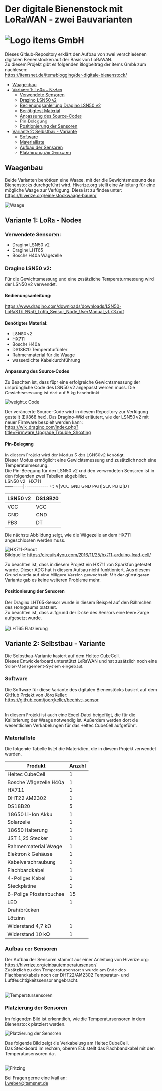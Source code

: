 # Der digitale Bienenstock mit LoRaWAN - zwei Bauvarianten <br><br> ![Logo items GmbH](https://itemsnet.de/wp-content/uploads/2019/11/itemsLogo.png)
Dieses Github-Repository erklärt den Aufbau von zwei verschiedenen digitalen Bienenstocken auf der Basis von LoRaWAN.<br>
Zu diesem Projekt gibt es folgenden Blogbeitrag der items Gmbh zum nachlesen:<br>
https://itemsnet.de/itemsblogging/der-digitale-bienenstock/ <br>

- [Waagenbau](#waagenbau)<br>
- [Variante 1: LoRa - Nodes](#variante-1-lora---nodes)<br>
  - [Verwendete Sensoren](#verwendete-sensoren)<br>
  - [Dragino LSN50 v2](#dragino-lsn50-v2)<br>
  - [Bedienungsanleitung Dragino LSN50 v2](#bedienungsanleitung)<br>
  - [Benötigtest Material](#benötigtes-material)<br>
  - [Anpassung des Source-Codes](#anpassung-des-source-codes)<br>
  - [Pin-Belegung](#pin-belegung)<br>
  - [Positionierung der Sensoren](#positionierung-der-sensoren)<br>
- [Variante 2: Selbstbau - Variante](#variante-2-selbstbau---variante)
  - [Software](#software)<br>
  - [Materialliste](#materialliste)<br>
  - [Aufbau der Sensoren](#aufbau-der-sensoren)<br>
  - [Platzierung der Sensoren](#platzierung-der-sensoren)<br> 

## Waagenbau
Beide Varianten benötigen eine Waage, mit der die Gewichtsmessung des Bienenstocks durchgeführt wird.
Hiverize.org stellt eine Anleitung für eine mögliche Waage zur Verfügung.
Diese ist zu finden unter:
https://hiverize.org/eine-stockwaage-bauen/

![Waage](https://github.com/items-gmbh/digitaler-Bienenstock/blob/main/Abbildungen/Waage.jpg)

## Variante 1: LoRa - Nodes

### Verwendete Sensoren:
* Dragino LSN50 v2
* Dragino LHT65
* Bosche H40a Wägezelle

### Dragino LSN50 v2:
Für die Gewichtsmessung und eine zusätzliche Temperaturmessung wird der LSN50 v2 verwendet.
#### Bedienungsanleitung:
https://www.dragino.com/downloads/downloads/LSN50-LoRaST/LSN50_LoRa_Sensor_Node_UserManual_v1.7.3.pdf

#### Benötigtes Material:
* LSN50 v2
* HX711
* Bosche H40a 
* DS18B20 Temperaturfühler
* Rahmenmaterial für die Waage
* wasserdichte Kabeldurchführung

#### Anpassung des Source-Codes
Zu Beachten ist, dass füpr eine erfolgreiche Gewichtsmessung der ursprüngliche Code des LSN50 v2 angepasst werden muss.
Die Gewichtsmessung ist dort auf 5 kg beschränkt.

![weight.c Code](https://github.com/items-gmbh/digitaler-Bienenstock/blob/main/Abbildungen/weight_code.png)

Der veränderte Source-Code wird in diesem Repository zur Verfügung gestellt (EU868.hex).
Das Dragino-Wiki erläutert, wie der LSN50 v2 mit neuer Firmware bespielt werden kann: <br>
https://wiki.dragino.com/index.php?title=Firmware_Upgrade_Trouble_Shooting

#### Pin-Belegung
In diesem Projekt wird der Modus 5 des LSN50v2 benötigt.<br>
Dieser Modus ermöglicht eine Gewichtsmessung und zusätzlich noch eine Temperaturmessung.<br>
Die Pin-Belegung für den LSN50 v2 und den verwendeten Sensoren ist in den folgenden zwei Tabellen abgebildet.<br>
LSN50 v2 | HX711      
---------|------------
+5 V|VCC
GND|GND
PA11|SCK
PB12|DT

LSN50 v2 | DS18B20
---------|---------
VCC      | VCC
GND      | GND
PB3      | DT

Die nächste Abbildung zeigt, wie die Wägezelle an dem HX711 angeschlossen werden muss.

![HX711-Pinout](https://github.com/items-gmbh/digitaler-Bienenstock/blob/main/Abbildungen/Load_Cell_Pinout.png)
<br>Bildquelle: https://circuits4you.com/2016/11/25/hx711-arduino-load-cell/ <br>

Zu beachten ist, dass in diesem Projekt ein HX711 von Sparkfun getestet wurde.
Dieser ADC hat in diesem Aufbau nicht funktioniert. Aus diesem Grund wurde auf eine billigere Version gewechselt.
Mit der günstigeren Variante gab es keine weiteren Probleme mehr.

#### Positionierung der Sensoren
Der Dragino LHT65-Sensor wurde in diesem Beispiel auf den Rähmchen des Honigraums platziert.<br>
Zu beachten ist, dass aufgrund der Dicke des Sensors eine leere Zarge aufgesetzt wurde.<br><br>
![LHT65 Platzierung](https://github.com/items-gmbh/digitaler-Bienenstock/blob/main/Abbildungen/LHT65.jpg)

## Variante 2: Selbstbau - Variante
Die Selbstbau-Variante basiert auf dem Heltec CubeCell.<br>
Dieses Entwicklerboard unterstützt LoRaWAN und hat zusätzlich noch eine Solar-Management-System eingebaut. <br>
### Software
Die Software für diese Variante des digitalen Bienenstöcks basiert auf dem GitHub Projekt von Jörg Keller: <br>
https://github.com/joergkeller/beehive-sensor <br><br>

In diesem Projekt ist auch eine Excel-Datei beigefügt, die für die Kalibrierung der Waage notwendig ist.
Außerdem werden dort die wesentlichen Verkabelungen für das Heltec CubeCell aufgeführt.

### Materialliste
Die folgende Tabelle listet die Materialien, die in diesem Projekt verwendet wurden.

Produkt         | Anzahl
----------------|-------
Heltec CubeCell | 1
Bosche Wägezelle H40a | 1
HX711 | 1
DHT22 AM2302 | 1
DS18B20 | 5
18650 Li-Ion Akku | 1
Solarzelle | 1
18650 Halterung | 1
JST 1,25 Stecker | 1
Rahmenmaterial Waage | 1
Elektronik Gehäuse | 1
Kabelverschraubung | 1
Flachbandkabel | 1
4-Poliges Kabel | 1
Steckplatine | 1
6-Polige Pfostenbuchse | 15
LED | 1
Drahtbrücken |
Lötzinn|
Widerstand 4,7 kΩ | 1
Widerstand 10 kΩ | 1

### Aufbau der Sensoren
Der Aufbau der Sensoren stammt aus einer Anleitung von Hiverize.org: <br>
https://hiverize.org/einbautemperatursensor/ <br>
Zusätzlich zu den Temperatursensoren wurde am Ende des Flachbandkabels noch der DHT22/AM2302 Temperatur- und Luftfeuchtigkeitssensor angebracht.<br><br>

![Temperatursensoren](https://github.com/items-gmbh/digitaler-Bienenstock/blob/main/Abbildungen/Eigenbau3.jpg)<br>


### Platzierung der Sensoren
Im folgenden Bild ist erkenntlich, wie die Temperatursensoren in dem Bienenstock platziert wurden.<br>

![Platzierung der Sensoren](https://github.com/items-gmbh/digitaler-Bienenstock/blob/main/Abbildungen/Eigenbau1.jpg) <br>

Das folgende Bild zeigt die Verkabelung am Heltec CubeCell. <br>
Das Steckboard im rechten, oberen Eck stellt das Flachbandkabel mit den Temperatursensoren dar. <br><br>

![Fritzing](https://github.com/items-gmbh/digitaler-Bienenstock/blob/main/Abbildungen/Fritzing.png) <br>

Bei Fragen gerne eine Mail an: <br>
l.weber@itemsnet.de
